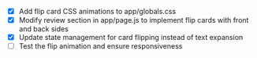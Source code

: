 - [x] Add flip card CSS animations to app/globals.css
- [x] Modify review section in app/page.js to implement flip cards with front and back sides
- [x] Update state management for card flipping instead of text expansion
- [ ] Test the flip animation and ensure responsiveness
